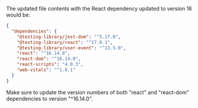 The updated file contents with the React dependency updated to version 16 would be:

```json
{
  "dependencies": {
    "@testing-library/jest-dom": "^5.17.0",
    "@testing-library/react": "^17.0.1",
    "@testing-library/user-event": "^13.5.0",
    "react": "^16.14.0",
    "react-dom": "^16.14.0",
    "react-scripts": "4.0.3",
    "web-vitals": "^1.0.1"
  }
}
```

Make sure to update the version numbers of both "react" and "react-dom" dependencies to version "^16.14.0".